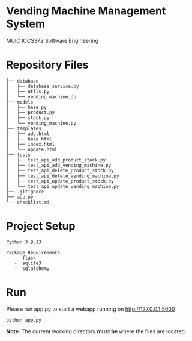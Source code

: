 # Vending Machine Management System

MUIC ICCS372 Software Engineering

# Repository Files

```
├── database
│   ├── database_service.py
│   ├── utils.py
│   └── vending_machine.db
├── models
│   ├── base.py
│   ├── product.py
│   ├── stock.py
│   └── vending_machine.py
├── templates
│   ├── add.html
│   ├── base.html
│   ├── index.html
│   └── update.html
├── tests
│   ├── test_api_add_product_stock.py
│   ├── test_api_add_vending_machine.py
│   ├── test_api_delete_product_stock.py
│   ├── test_api_delete_vending_machine.py
│   ├── test_api_update_product_stock.py
│   └── test_api_update_vending_machine.py
├── .gitignore
├── app.py
└── checklist.md
```

# Project Setup

```
Python 3.9.13
   
Package Requirements
   -  flask
   -  sqlite3
   -  sqlalchemy
```

# Run

Please run app.py to start a webapp running on http://127.0.0.1:5000

```
python app.py
```

<b> Note: </b> The current working directory <b> must be </b> where the files are located.
